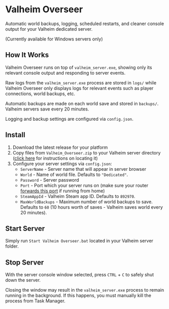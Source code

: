 # Valheim Overseer

Automatic world backups, logging, scheduled restarts, and cleaner console output for your Valheim dedicated server.

(Currently available for Windows servers only)

## How It Works
Valheim Overseer runs on top of `valheim_server.exe`, showing only its relevant console output and responding
to server events. 

Raw logs from the `valheim_server.exe` process are stored in `logs/` while Valheim Overseer only displays logs for relevant events
such as player connections, world backups, etc.

Automatic backups are made on each world save and stored in `backups/`. Valheim servers save every 20 minutes.

Logging and backup settings are configured via `config.json`.

## Install

1. Download the latest release for your platform
2. Copy files from `Valheim_Overseer.zip` to your Valheim server directory ([click here](https://steamcommunity.com/sharedfiles/filedetails/?id=760447682) for instructions on locating it)
3. Configure your server settings via `config.json`:
   - `ServerName` - Server name that will appear in server browser
   - `World` - Name of world file. Defaults to `"Dedicated"`.
   - `Password` - Server password
   - `Port` - Port which your server runs on (make sure your router [forwards this port](https://www.google.com/search?q=how+to+port+forward) if running from home)
   - `SteamAppId` - Valheim Steam app ID. Defaults to `892970`.
   - `MaxWorldBackups` - Maximum number of world backups to save. Defaults to `60` (10 hours worth of saves - Valheim saves world every 20 minutes).
   
## Start Server
Simply run `Start Valheim Overseer.bat` located in your Valheim server folder.

## Stop Server
With the server console window selected, press `CTRL` + `C` to safely shut down the server.

Closing the window may result in the `valheim_server.exe` process to remain running in the background. If this happens,
you must manually kill the process from Task Manager.
